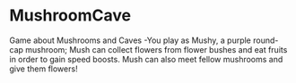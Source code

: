 # MushroomCave
Game about Mushrooms and Caves
-You play as Mushy, a purple round-cap mushroom; Mush can collect flowers from flower bushes and eat fruits in order to gain speed boosts. Mush can also meet fellow mushrooms and give them flowers!

